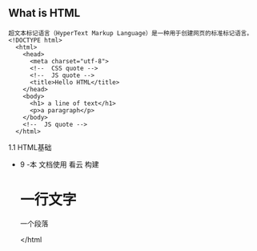 ## What is HTML

```
超文本标记语言（HyperText Markup Language）是一种用于创建网页的标准标记语言。
<!DOCTYPE html> 
  <html>    
    <head>        
      <meta charset="utf-8">        
      <!--  CSS quote -->        
      <!--  JS quote -->        
      <title>Hello HTML</title>    
    </head>    
    <body>
      <h1> a line of text</h1>        
      <p>a paragraph</p>    
    </body>    
    <!--  JS quote --> 
  </html>
  ```
  


1.1 HTML基础
- 9 -本 文档使用 看云 构建
        <h1>一行文字</h1>        <p>一个段落</p>    </body>    <!--  JS引用 --> </html
